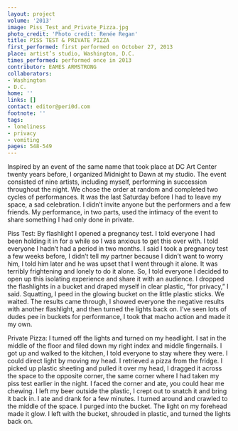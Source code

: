 ```yaml
---
layout: project
volume: '2013'
image: Piss_Test_and_Private_Pizza.jpg
photo_credit: 'Photo credit: Renée Regan'
title: PISS TEST & PRIVATE PIZZA
first_performed: first performed on October 27, 2013
place: artist’s studio, Washington, D.C.
times_performed: performed once in 2013
contributor: EAMES ARMSTRONG
collaborators:
- Washington
- D.C.
home: ''
links: []
contact: editor@peri0d.com
footnote: ''
tags:
- loneliness
- privacy
- vomiting
pages: 548-549
---
```


Inspired by an event of the same name that took place at DC Art Center twenty years before, I organized Midnight to Dawn at my studio. The event consisted of nine artists, including myself, performing in succession throughout the night. We chose the order at random and completed two cycles of performances. It was the last Saturday before I had to leave my space, a sad celebration. I didn’t invite anyone but the performers and a few friends. My performance, in two parts, used the intimacy of the event to share something I had only done in private.

Piss Test: By flashlight I opened a pregnancy test. I told everyone I had been holding it in for a while so I was anxious to get this over with. I told everyone I hadn’t had a period in two months. I said I took a pregnancy test a few weeks before, I didn’t tell my partner because I didn’t want to worry him, I told him later and he was upset that I went through it alone. It was terribly frightening and lonely to do it alone. So, I told everyone I decided to open up this isolating experience and share it with an audience. I dropped the flashlights in a bucket and draped myself in clear plastic, “for privacy,” I said. Squatting, I peed in the glowing bucket on the little plastic sticks. We waited. The results came through, I showed everyone the negative results with another flashlight, and then turned the lights back on. I’ve seen lots of dudes pee in buckets for performance, I took that macho action and made it my own.

Private Pizza: I turned off the lights and turned on my headlight. I sat in the middle of the floor and filed down my right index and middle fingernails. I got up and walked to the kitchen, I told everyone to stay where they were. I could direct light by moving my head. I retrieved a pizza from the fridge. I picked up plastic sheeting and pulled it over my head, I dragged it across the space to the opposite corner, the same corner where I had taken my piss test earlier in the night. I faced the corner and ate, you could hear me chewing. I left my beer outside the plastic, I crept out to snatch it and bring it back in. I ate and drank for a few minutes. I turned around and crawled to the middle of the space. I purged into the bucket. The light on my forehead made it glow. I left with the bucket, shrouded in plastic, and turned the lights back on.
